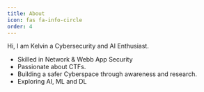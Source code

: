 ```yaml
---
title: About
icon: fas fa-info-circle
order: 4
---
```


Hi, I am Kelvin a Cybersecurity and AI Enthusiast.
- Skilled in Network & Webb App Security
- Passionate about CTFs.
- Building a safer Cyberspace through awareness and research.
- Exploring AI, ML and DL
